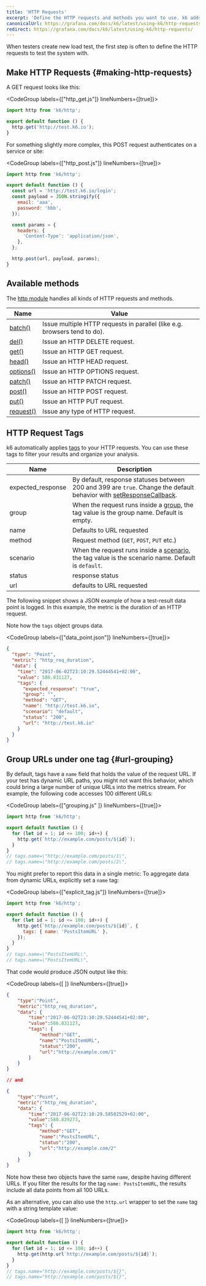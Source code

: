 ```yaml
---
title: 'HTTP Requests'
excerpt: 'Define the HTTP requests and methods you want to use. k6 adds tags to the requests, making it easier to filter results. You can customize tags as you wish.'
canonicalUrl: https://grafana.com/docs/k6/latest/using-k6/http-requests/
redirect: https://grafana.com/docs/k6/latest/using-k6/http-requests/
---
```


When testers create new load test, the first step is often to define the HTTP requests to test the system with.

## Make HTTP Requests {#making-http-requests}

A GET request looks like this:

<CodeGroup labels={["http_get.js"]} lineNumbers={[true]}>

```javascript
import http from 'k6/http';

export default function () {
  http.get('http://test.k6.io');
}
```

</CodeGroup>

For something slightly more complex, this POST request authenticates on a service or site:

<CodeGroup labels={["http_post.js"]} lineNumbers={[true]}>

```javascript
import http from 'k6/http';

export default function () {
  const url = 'http://test.k6.io/login';
  const payload = JSON.stringify({
    email: 'aaa',
    password: 'bbb',
  });

  const params = {
    headers: {
      'Content-Type': 'application/json',
    },
  };

  http.post(url, payload, params);
}
```

</CodeGroup>

## Available methods

The [http module](/javascript-api/k6-http) handles all kinds of HTTP requests and methods.

| Name                                                                | Value                                                                     |
| ------------------------------------------------------------------- | ------------------------------------------------------------------------- |
| [batch()](/javascript-api/k6-http/batch)                   | Issue multiple HTTP requests in parallel (like e.g. browsers tend to do). |
| [del()](/javascript-api/k6-http/del)                | Issue an HTTP DELETE request.                                             |
| [get()](/javascript-api/k6-http/get)                     | Issue an HTTP GET request.                                                |
| [head()](/javascript-api/k6-http/head)                   | Issue an HTTP HEAD request.                                               |
| [options()](/javascript-api/k6-http/options)        | Issue an HTTP OPTIONS request.                                            |
| [patch()](/javascript-api/k6-http/patch)            | Issue an HTTP PATCH request.                                              |
| [post()](/javascript-api/k6-http/post)              | Issue an HTTP POST request.                                               |
| [put()](/javascript-api/k6-http/put)                | Issue an HTTP PUT request.                                                |
| [request()](/javascript-api/k6-http/request) | Issue any type of HTTP request.                                           |

## HTTP Request Tags

k6 automatically applies [tags](/using-k6/tags-and-groups#section-tags) to your HTTP requests.
You can use these tags to filter your results and organize your analysis.

| Name   | Description                                |
| ------ | ------------------------------------------ |
| expected_response   | By default, response statuses between 200 and 399 are `true`. Change the default behavior with [setResponseCallback](/javascript-api/k6-http/setresponsecallback).                  |
| group   | When the request runs inside a [group](/javascript-api/k6/group), the tag value is the group name.  Default is empty.               |
| name   | Defaults to URL requested                  |
| method | Request method (`GET`, `POST`, `PUT` etc.) |
| scenario   | When the request runs inside a [scenario](/using-k6/scenarios), the tag value is the scenario name.  Default is `default`.               |
| status | response status                            |
| url    | defaults to URL requested                  |

The following snippet shows a JSON example of how a test-result data point is logged.
In this example, the metric is the duration of an HTTP request.

Note how the `tags` object groups data.

<CodeGroup labels={["data_point.json"]} lineNumbers={[true]}>

```json
{
  "type": "Point",
  "metric": "http_req_duration",
  "data": {
    "time": "2017-06-02T23:10:29.52444541+02:00",
    "value": 586.831127,
    "tags": {
      "expected_response": "true",
      "group": "",
      "method": "GET",
      "name": "http://test.k6.io",
      "scenario": "default",
      "status": "200",
      "url": "http://test.k6.io"
    }
  }
}
```

</CodeGroup>

## Group URLs under one tag {#url-grouping}

By default, tags have a `name` field that holds the value of the request URL.
If your test has dynamic URL paths, you might not want this behavior, which could bring a large number of unique URLs into the metrics stream.
For example, the following code accesses 100 different URLs:

<CodeGroup labels={["grouping.js" ]} lineNumbers={[true]}>

```javascript
import http from 'k6/http';

export default function () {
  for (let id = 1; id <= 100; id++) {
    http.get(`http://example.com/posts/${id}`);
  }
}
// tags.name=\"http://example.com/posts/1\",
// tags.name=\"http://example.com/posts/2\",
```

</CodeGroup>

You might prefer to report this data in a single metric:
To aggregate data from dynamic URLs, explicitly set a `name` tag:

<CodeGroup labels={["explicit_tag.js"]} lineNumbers={[true]}>

```javascript
import http from 'k6/http';

export default function () {
  for (let id = 1; id <= 100; id++) {
    http.get(`http://example.com/posts/${id}`, {
      tags: { name: 'PostsItemURL' },
    });
  }
}
// tags.name=\"PostsItemURL\",
// tags.name=\"PostsItemURL\",
```

</CodeGroup>

That code would produce JSON output like this:

<CodeGroup labels={[ ]} lineNumbers={[true]}>

```json
{
    "type":"Point",
    "metric":"http_req_duration",
    "data": {
        "time":"2017-06-02T23:10:29.52444541+02:00",
        "value":586.831127,
        "tags": {
            "method":"GET",
            "name":"PostsItemURL",
            "status":"200",
            "url":"http://example.com/1"
        }
    }
}

// and

{
    "type":"Point",
    "metric":"http_req_duration",
    "data": {
        "time":"2017-06-02T23:10:29.58582529+02:00",
        "value":580.839273,
        "tags": {
            "method":"GET",
            "name":"PostsItemURL",
            "status":"200",
            "url":"http://example.com/2"
        }
    }
}
```

</CodeGroup>

Note how these two objects have the same `name`, despite having different URLs.
If you filter the results for the tag `name: PostsItemURL`, the results include all data points from all 100 URLs.

As an alternative, you can also use the `http.url` wrapper to set the `name` tag with a string template value:

<CodeGroup labels={[ ]} lineNumbers={[true]}>

```javascript
import http from 'k6/http';

export default function () {
  for (let id = 1; id <= 100; id++) {
    http.get(http.url`http://example.com/posts/${id}`);
  }
}
// tags.name="http://example.com/posts/${}",
// tags.name="http://example.com/posts/${}",
```

</CodeGroup>
